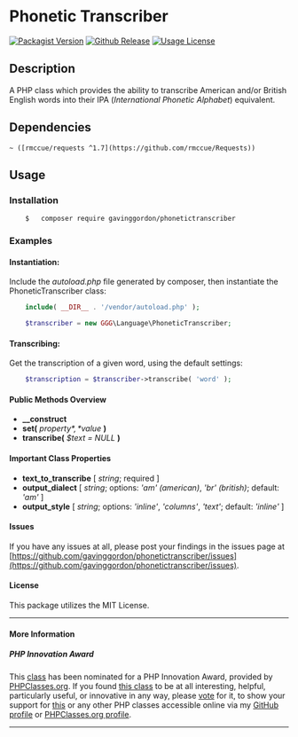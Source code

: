 # Phonetic Transcriber

[![Packagist Version](https://img.shields.io/packagist/v/gavinggordon/phonetictranscriber.svg)](https://packagist.com/gavinggordon/phonetictranscriber)
[![Github Release](https://img.shields.io/github/release/gavinggordon/phonetictranscriber.svg)](https://github.com/gavinggordon/phonetictranscriber/master)
[![Usage License](https://img.shields.io/github/license/gavinggordon/phonetictranscriber.svg)](https://github.com/gavinggordon/phonetictranscriber/blob/master/LICENSE.txt)

## Description
A PHP class which provides the ability to transcribe American and/or British English words into their IPA (*International Phonetic Alphabet*) equivalent.

## Dependencies

	~ ([rmccue/requests ^1.7](https://github.com/rmccue/Requests))

## Usage

### Installation

```shellscript
	$	composer require gavinggordon/phonetictranscriber
```

### Examples

#### Instantiation:

Include the *autoload.php* file generated by composer,
then instantiate the PhoneticTranscriber class:
```php
	include( __DIR__ . '/vendor/autoload.php' );

	$transcriber = new GGG\Language\PhoneticTranscriber;
```

#### Transcribing:

Get the transcription of a given word, using the default settings:
```php
	$transcription = $transcriber->transcribe( 'word' );
```

#### Public Methods Overview

- **__construct**
- **set(** *$property*, *$value* **)**
- **transcribe(** *$text = NULL* **)**

#### Important Class Properties

- **text_to_transcribe** [ *string*; required ]
- **output_dialect** [ *string*; options: *'am' (american)*, *'br' (british)*; default: *'am'* ]
- **output_style** [ *string*; options: *'inline'*, *'columns'*, *'text'*; default: *'inline'* ]

#### Issues

If you have any issues at all, please post your findings in the issues page at [https://github.com/gavinggordon/phonetictranscriber/issues](https://github.com/gavinggordon/phonetictranscriber/issues).

#### License

This package utilizes the MIT License.

--------------

#### More Information

##### PHP Innovation Award

This [class](http://www.phpclasses.org/package/10116.html) has been nominated for a PHP Innovation Award, provided by [PHPClasses.org](http://www.phpclasses.org). If you found [this class](http://www.phpclasses.org/package/10116.html) to be at all interesting, helpful, particularly useful, or innovative in any way, please [vote](http://www.phpclasses.org/vote.html) for it, to show your support for [this](http://www.phpclasses.org/package/10116s.html) or any other PHP classes accessible online via my [GitHub profile](https://github.com/gavinggordon) or [PHPClasses.org profile](http://www.phpclasses.org/browse/author/1348645.html).

--------------
